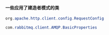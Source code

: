 #### 一些应用了建造者模式的类
~~~	java
org.apache.http.client.config.RequestConfig

com.rabbitmq.client.AMQP.BasicProperties
~~~

